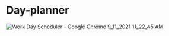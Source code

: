 # Day-planner

![Work Day Scheduler - Google Chrome 9_11_2021 11_22_45 AM](https://user-images.githubusercontent.com/84356164/132952970-349125f5-9a68-4eeb-8d38-2219087de423.png)
